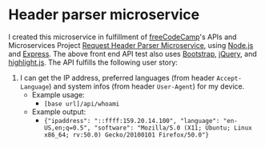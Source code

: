# Header parser microservice

I created this microservice in fulfillment of [freeCodeCamp](https://freecodecamp.org)'s APIs and Microservices Project [Request Header Parser Microservice](https://www.freecodecamp.org/learn/apis-and-microservices/apis-and-microservices-projects/request-header-parser-microservice), using [Node.js](https://nodejs.org/en/) and [Express](https://expressjs.com/). The above front end API test also uses [Bootstrap](https://getbootstrap.com/), [jQuery](https://jquery.com/), and [highlight.js](https://highlightjs.org/). The API fulfills the following user story:

1.  I can get the IP address, preferred languages (from header `Accept-Language`) and system infos (from header `User-Agent`) for my device.
    - Example usage:
      - `[base url]/api/whoami`
    - Example output:
      - `{"ipaddress": "::ffff:159.20.14.100", "language": "en-US,en;q=0.5", "software": "Mozilla/5.0 (X11; Ubuntu; Linux x86_64; rv:50.0) Gecko/20100101 Firefox/50.0"}`
